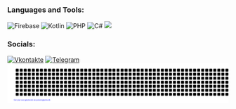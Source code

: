 ### Languages and Tools:
![Firebase](https://img.shields.io/badge/-Firebase-orange?style=for-the-badge&logo=firebase&logoColor=F8C52C)
![Kotlin](https://img.shields.io/badge/-Kotlin-blue?style=for-the-badge&logo=kotlin&logoColor=purple)
![PHP](https://img.shields.io/badge/-PHP-purple?style=for-the-badge&logo=php&logoColor=black)
![C#](https://img.shields.io/badge/-C_Sharp-white?style=for-the-badge&logo=CSharp&logoColor=purple)
<img src="https://img.shields.io/badge/-Python-FFA500?style=for-the-badge&logo=python&logoColor=white">

### Socials:
[![Vkontakte](https://img.shields.io/badge/-Vkontakte-090909?style=for-the-badge&logo=Vk&logoColor=4F7DB3)](https://vk.com/ara307703ara)
[![Telegram](https://img.shields.io/badge/-Telegram-090909?style=for-the-badge&logo=telegram&logoColor=27A0D9)](https://t.me/Alexander_Halle)
![gitartwork](gitartwork.svg)
